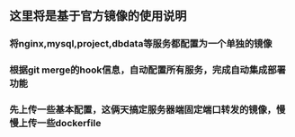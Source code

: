 ## 这里将是基于官方镜像的使用说明  
### 将nginx,mysql,project,dbdata等服务都配置为一个单独的镜像  
### 根据git merge的hook信息，自动配置所有服务，完成自动集成部署功能  
### 先上传一些基本配置，这俩天搞定服务器端固定端口转发的镜像，慢慢上传一些dockerfile  